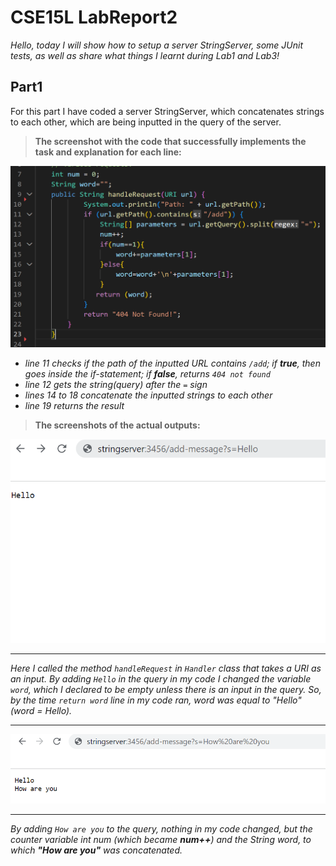 # CSE15L LabReport2
_Hello, today I will show how to setup a server StringServer, some JUnit tests, as well as share what things I learnt during Lab1 and Lab3!_
## Part1
For this part I have coded a server StringServer, which concatenates strings to each other, which are being inputted in the query of the server.
> **The screenshot with the code that successfully implements the task and explanation for each line:**

![Image1](ServerCode1.png)

- _line 11 checks if the path of the inputted URL contains `/add`; if **true**, then goes inside the if-statement; if **false**, returns `404 not found`_
- _line 12 gets the string(query) after the `=` sign_
- _lines 14 to 18 concatenate the inputted strings to each other_
- _line 19 returns the result_

> **The screenshots of the actual outputs:**

![Image2](Pt1.png)
*** 
_Here I called the method `handleRequest` in `Handler` class that takes a URI as an input. By adding `Hello` in the query in my code I changed the variable `word`, which I declared to be empty unless there is an input in the query. So, by the time `return word` line in my code ran, word was equal to "Hello" (word = Hello)._
***
![Image3](PT2.png)
***
_By adding `How are you` to the query, nothing in my code changed, but the counter variable int num (which became **num++**) and the String word, to which **"How are you"** was concatenated._

